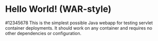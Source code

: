 Hello World! (WAR-style)
===============
#12345678
This is the simplest possible Java webapp for testing servlet container deployments.  It should work on any container and requires no other dependencies or configuration.
